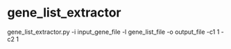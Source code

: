 # gene_list_extractor
gene_list_extractor.py -i input_gene_file -l gene_list_file -o output_file -c1 1 -c2 1

